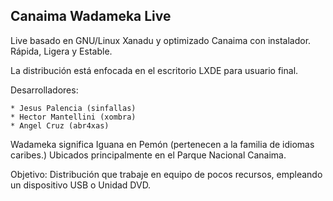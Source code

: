 Canaima Wadameka Live
---------------------

Live basado en GNU/Linux Xanadu y optimizado Canaima con instalador. Rápida, Ligera y Estable.

La distribución está enfocada en el escritorio LXDE para usuario final.

Desarrolladores:

	* Jesus Palencia (sinfallas)
	* Hector Mantellini (xombra)
	* Angel Cruz (abr4xas)

Wadameka significa Iguana en Pemón (pertenecen a la familia de idiomas caribes.)
Ubicados principalmente en el Parque Nacional Canaima.

Objetivo: Distribución que trabaje en equipo de pocos recursos, empleando un dispositivo USB o Unidad DVD.


